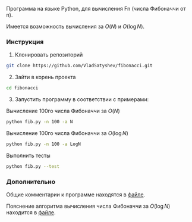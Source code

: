 Программа на языке Python, для вычисления Fn (числа Фибоначчи от n). 

Имеется возможность вычисления за $O(N)$ и $O(\log N)$.

### Инструкция
1. Клонировать репозиторий
```bash
git clone https://github.com/VladSatyshev/fibonacci.git
```
2. Зайти в корень проекта
```bash
cd fibonacci
```
3. Запустить программу в соответствии с примерами:

Вычисление 100го числа Фибоначчи за $O(N)$
```bash
python fib.py -n 100 -a N
```

Вычисление 100го числа Фибоначчи за $O(\log N)$
```bash
python fib.py -n 100 -a LogN
```

Выполнить тесты
```bash
python fib.py --test
```

### Дополнительно
Общие комментарии к программе находятся в [файле](md/prog_comments.md).

Пояснение алгоритма вычисления числа Фибоначчи за $O(\log N)$ находится в [файле](md/logN_explanation.md).
